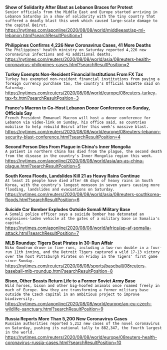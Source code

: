 **Show of Solidarity After Blast as Lebanon Braces for Protest**\
`Senior officials from the Middle East and Europe started arriving in Lebanon Saturday in a show of solidarity with the tiny country that suffered a deadly blast this week which caused large-scale damage to the capital Beirut.`\
https://nytimes.com/aponline/2020/08/08/world/middleeast/ap-ml-lebanon.html?searchResultPosition=1

**Philippines Confirms 4,226 New Coronavirus Cases, 41 More Deaths**\
`The Philippines' health ministry on Saturday reported 4,226 new coronavirus infections and 41 additional deaths.`\
https://nytimes.com/reuters/2020/08/08/world/asia/08reuters-health-coronavirus-philippines-cases.html?searchResultPosition=2

**Turkey Exempts Non-Resident Financial Institutions From FX Tax**\
`Turkey has exempted non-resident financial institutions from paying a foreign currency purchase tax, the country's Official Gazette said on Saturday.`\
https://nytimes.com/reuters/2020/08/08/world/europe/08reuters-turkey-tax-fx.html?searchResultPosition=3

**France's Macron to Co-Host Lebanon Donor Conference on Sunday, Officials Say**\
`French President Emmanuel Macron will host a donor conference for Lebanon via video-link on Sunday, his office said, as countries mobilise to help rebuild Beirut after this week's massive blast.`\
https://nytimes.com/reuters/2020/08/08/world/europe/08reuters-lebanon-security-blast-conference.html?searchResultPosition=4

**Second Person Dies From Plague in China's Inner Mongolia**\
`A patient in northern China has died from the plague, the second death from the disease in the country's Inner Mongolia region this week.`\
https://nytimes.com/aponline/2020/08/08/world/asia/ap-as-china-plague.html?searchResultPosition=5

**South Korea Floods, Landslides Kill 21 as Heavy Rains Continue**\
`At least 21 people have died after 46 days of heavy rains in South Korea, with the country's longest monsoon in seven years causing more flooding, landslides and evacuations on Saturday. `\
https://nytimes.com/reuters/2020/08/08/world/asia/08reuters-southkorea-floods.html?searchResultPosition=6

**Suicide Car Bomber Explodes Outside Somali Military Base**\
`A Somali police officer says a suicide bomber has detonated an explosives-laden vehicle at the gates of a military base in Somalia's capital. `\
https://nytimes.com/aponline/2020/08/08/world/africa/ap-af-somalia-attack.html?searchResultPosition=7

**MLB Roundup: Tigers Beat Pirates in 30-Run Affair**\
`Niko Goodrum drove in five runs, including a two-run double in a four-run 11th inning, and the Detroit Tigers captured a wild 17-13 victory over the host Pittsburgh Pirates on Friday in the Tigers' first game since Sunday.`\
https://nytimes.com/reuters/2020/08/08/sports/baseball/08reuters-baseball-mlb-roundup.html?searchResultPosition=8

**Bison, Other Beasts Return Life to a Former Soviet Army Base**\
`Wild horses, bison and other big-hoofed animals once roamed freely in much of Europe. Now they are transforming a former military base outside the Czech capital in an ambitious project to improve biodiversity.`\
https://nytimes.com/aponline/2020/08/08/world/europe/ap-eu-czech-wildlife-sanctuary.html?searchResultPosition=9

**Russia Reports More Than 5,200 New Coronavirus Cases**\
`Russian authorities reported 5,212 new cases of the novel coronavirus on Saturday, pushing its national tally to 882,347, the fourth largest in the world.`\
https://nytimes.com/reuters/2020/08/08/world/europe/08reuters-health-coronavirus-russia-cases.html?searchResultPosition=10

